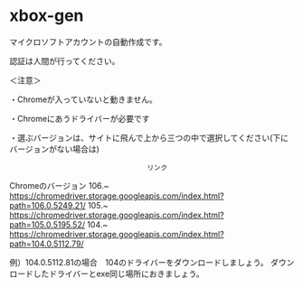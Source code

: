 # xbox-gen
マイクロソフトアカウントの自動作成です。　

認証は人間が行ってください。

＜注意＞

・Chromeが入っていないと動きません。

・Chromeにあうドライバーが必要です

・選ぶバージョンは、サイトに飛んで上から三つの中で選択してください(下にバージョンがない場合は)

                                      リンク
Chromeのバージョン
     106.~     https://chromedriver.storage.googleapis.com/index.html?path=106.0.5249.21/
     105.~     https://chromedriver.storage.googleapis.com/index.html?path=105.0.5195.52/
     104.~     https://chromedriver.storage.googleapis.com/index.html?path=104.0.5112.79/

例）104.0.5112.81の場合　104のドライバーをダウンロードしましょう。
ダウンロードしたドライバーとexe同じ場所におきましょう。
